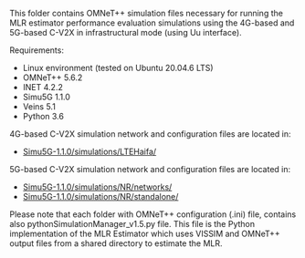 This folder contains OMNeT++ simulation files necessary for running the MLR estimator performance evaluation simulations using the 4G-based and 5G-based C-V2X in infrastructural mode (using Uu interface).

Requirements:
- Linux environment (tested on Ubuntu 20.04.6 LTS)
- OMNeT++ 5.6.2
- INET 4.2.2
- Simu5G 1.1.0
- Veins 5.1
- Python 3.6

4G-based C-V2X simulation network and configuration files are located in:
- [Simu5G-1.1.0/simulations/LTEHaifa/](Simu5G-1.1.0/simulations/LTEHaifa/)

5G-based C-V2X simulation network and configuration files are located in:
- [Simu5G-1.1.0/simulations/NR/networks/](Simu5G-1.1.0/simulations/NR/networks/)
- [Simu5G-1.1.0/simulations/NR/standalone/](Simu5G-1.1.0/simulations/NR/standalone/)

Please note that each folder with OMNeT++ configuration (.ini) file, contains also pythonSimulationManager_v1.5.py file. This file is the Python implementation of the MLR Estimator which uses VISSIM and OMNeT++ output files from a shared directory to estimate the MLR. 
